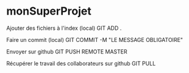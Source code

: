 # monSuperProjet

Ajouter des fichiers à l'index (local)
GIT ADD .

Faire un commit (local)
GIT COMMIT -M "LE MESSAGE OBLIGATOIRE"

Envoyer sur github
GIT PUSH REMOTE MASTER

Récupérer le travail des collaborateurs sur github
GIT PULL